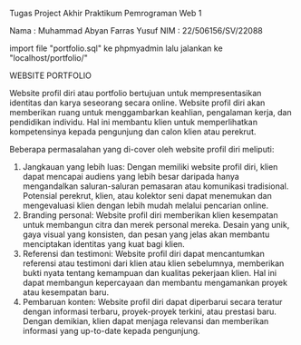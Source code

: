 Tugas Project Akhir Praktikum Pemrograman Web 1

Nama : Muhammad Abyan Farras Yusuf
NIM : 22/506156/SV/22088

import file "portfolio.sql" ke phpmyadmin lalu jalankan ke "localhost/portfolio/"

WEBSITE PORTFOLIO

Website profil diri atau portfolio bertujuan untuk mempresentasikan identitas dan karya seseorang secara online. Website profil diri akan memberikan ruang untuk menggambarkan keahlian, pengalaman kerja, dan pendidikan individu. Hal ini membantu klien untuk memperlihatkan kompetensinya kepada pengunjung dan calon klien atau perekrut.

Beberapa permasalahan yang di-cover oleh website profil diri meliputi:

1. Jangkauan yang lebih luas: Dengan memiliki website profil diri, klien dapat mencapai audiens yang lebih besar daripada hanya mengandalkan saluran-saluran pemasaran atau komunikasi tradisional. Potensial perekrut, klien, atau kolektor seni dapat menemukan dan mengevaluasi klien dengan lebih mudah melalui pencarian online.
2. Branding personal: Website profil diri memberikan klien kesempatan untuk membangun citra dan merek personal mereka. Desain yang unik, gaya visual yang konsisten, dan pesan yang jelas akan membantu menciptakan identitas yang kuat bagi klien.
3. Referensi dan testimoni: Website profil diri dapat mencantumkan referensi atau testimoni dari klien atau klien sebelumnya, memberikan bukti nyata tentang kemampuan dan kualitas pekerjaan klien. Hal ini dapat membangun kepercayaan dan membantu mengamankan proyek atau kesempatan baru.
4. Pembaruan konten: Website profil diri dapat diperbarui secara teratur dengan informasi terbaru, proyek-proyek terkini, atau prestasi baru. Dengan demikian, klien dapat menjaga relevansi dan memberikan informasi yang up-to-date kepada pengunjung.

